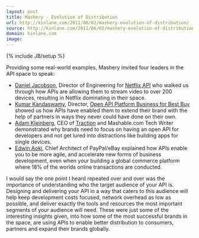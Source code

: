 ```yaml
---
layout: post
title: Mashery - Evolution of Distribution
url: http://kinlane.com/2011/06/02/mashery-evolution-of-distribution/
source: http://kinlane.com/2011/06/02/mashery-evolution-of-distribution/
domain: kinlane.com
image: 
---
```

{% include JB/setup %}<p><!DOCTYPE html PUBLIC "-//W3C//DTD XHTML 1.0 Transitional//EN"
    "http://www.w3.org/TR/xhtml1/DTD/xhtml1-transitional.dtd">
<html xmlns="http://www.w3.org/1999/xhtml">
  <head>
    <title></title>
  </head>
  <body>
    <div style="padding-left: 15px; padding-right: 15px;"></div>Providing some real-world examples, Mashery invited four leaders in the API space to speak:
    <ul class="mainlist">
      <li>
        <a title="Daniel Jacobsen" href="http://twitter.com/#!/daniel_jacobson">Daniel Jacobson</a>, Director of Engineering for <a title="Netflix API" href="http://developer.netflix.com/">Netflix
        API</a> who walked us through how APIs are allowing them to stream video to over 200 devices, resulting in Netflix dominating in their space.
      </li>
      <li>
        <a title="Kumar Kandaswamy" href="http://twitter.com/#!/Kumar_K">Kumar Kandaswamy</a>, Director, <a title="Open API Platform Business for Best Buy" href="http://www.bbyopen.com/">Open API
        Platform Business for Best Buy</a> showed us how APIs have enabled them to extend their brand with the help of partners in ways they never could have done on their own.
      </li>
      <li>
        <a title="Adam Kleinberg" href="http://twitter.com/#!/adamkleinberg">Adam Kleinberg</a>, CEO of <a title="Traction" href="http://www.tractionco.com/">Traction</a> and Mashable.com Tech Writer
        demonstrated why brands need to focus on having an open API for developers and not get lured into distractions like building apps for single devices.
      </li>
      <li>
        <a title="Edwin Aoki" href="http://twitter.com/#!/edwinaoki">Edwin Aoki</a>, Chief Architect of PayPal/eBay explained how APIs enable you to be more agile, and accelerate new forms of
        business development, even when your building a global commerce platform where 18% of the worlds online transactions are conducted.
      </li>
    </ul>I would say the one point I heard repeated over and over was the importance of understanding who the target audience of your API is. Designing and delivering your API in a way that caters to
    this audience will help keep development costs focused, network overhead as low as possible, and deliver exactly the tools and resources the most important segments of your audience will need.
    These were just some of the interesting insights given, into how some of the most successful brands in the space, are using APIs to enable better distribution to consumers, partners and expand
    their brands globally.
  </body>
</html></p>
